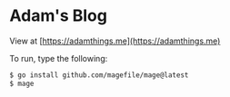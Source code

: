 # Adam's Blog

View at [https://adamthings.me](https://adamthings.me)

To run, type the following:

```bash
$ go install github.com/magefile/mage@latest
$ mage
```
